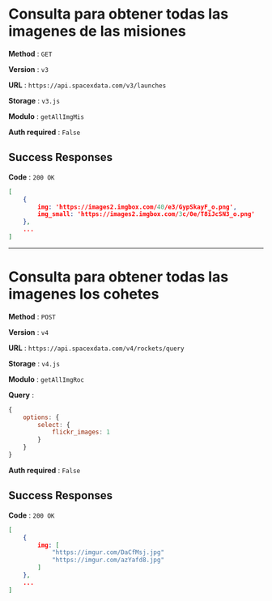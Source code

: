 # Consulta para obtener todas las imagenes de las misiones

**Method** : `GET`

**Version** : `v3`

**URL** : `https://api.spacexdata.com/v3/launches`

**Storage**   :  `v3.js`

**Modulo** :  `getAllImgMis`

**Auth required** : `False`

## Success Responses

**Code** : `200 OK`

```json
[    
	{
        img: 'https://images2.imgbox.com/40/e3/GypSkayF_o.png', 
        img_small: 'https://images2.imgbox.com/3c/0e/T8iJcSN3_o.png'
    },
    ...
]
```

------

# Consulta para obtener todas las imagenes los cohetes

**Method** : `POST`

**Version** : `v4`

**URL** : `https://api.spacexdata.com/v4/rockets/query`

**Storage**   :  `v4.js`

**Modulo** :  `getAllImgRoc`

**Query** :  

```js
{
    options: {
        select: {
            flickr_images: 1
        }
    }
}
```

**Auth required** : `False`

## Success Responses

**Code** : `200 OK`

```json
[    
	{
        img: [
            "https://imgur.com/DaCfMsj.jpg"
            "https://imgur.com/azYafd8.jpg"
        ]
    },
    ...
]
```